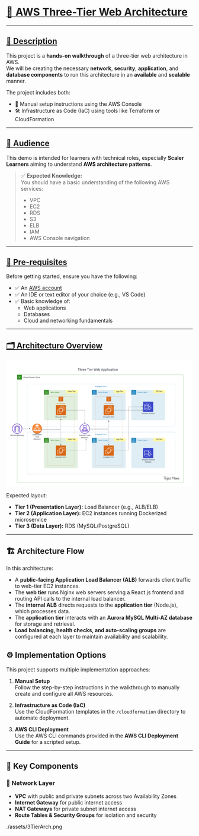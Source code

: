 # <u>🚀 AWS Three-Tier Web Architecture</u>

---

## <u>📘 Description</u>

This project is a **hands-on walkthrough** of a three-tier web architecture in AWS.  
We will be creating the necessary **network**, **security**, **application**, and **database components** to run this architecture in an **available** and **scalable** manner.

The project includes both:
- 🔧 Manual setup instructions using the AWS Console
- 🛠️ Infrastructure as Code (IaC) using tools like Terraform or CloudFormation

---

## <u>🎯 Audience</u>

This demo is intended for learners with technical roles, especially **Scaler Learners** aiming to understand **AWS architecture patterns**.

> ✅ **Expected Knowledge:**  
> You should have a basic understanding of the following AWS services:
> - VPC  
> - EC2  
> - RDS  
> - S3  
> - ELB  
> - IAM  
> - AWS Console navigation

---

## <u>🔧 Pre-requisites</u>

Before getting started, ensure you have the following:

- ✅ An [AWS account](https://aws.amazon.com/free/)
- ✅ An IDE or text editor of your choice (e.g., VS Code)
- ✅ Basic knowledge of:
  - Web applications
  - Databases
  - Cloud and networking fundamentals

---

## <u>🗂️ Architecture Overview</u>

![Architecture Diagram](./assets/3TierArch.png)

Expected layout:
- **Tier 1 (Presentation Layer):** Load Balancer (e.g., ALB/ELB)
- **Tier 2 (Application Layer):** EC2 instances running Dockerized microservice
- **Tier 3 (Data Layer):** RDS (MySQL/PostgreSQL)
---

## 🏗️ Architecture Flow

In this architecture:  
- A **public-facing Application Load Balancer (ALB)** forwards client traffic to web-tier EC2 instances.  
- The **web tier** runs Nginx web servers serving a React.js frontend and routing API calls to the internal load balancer.  
- The **internal ALB** directs requests to the **application tier** (Node.js), which processes data.  
- The **application tier** interacts with an **Aurora MySQL Multi-AZ database** for storage and retrieval.  
- **Load balancing, health checks, and auto-scaling groups** are configured at each layer to maintain availability and scalability.  

## ⚙️ Implementation Options

This project supports multiple implementation approaches:

1. **Manual Setup**  
   Follow the step-by-step instructions in the walkthrough to manually create and configure all AWS resources.

2. **Infrastructure as Code (IaC)**  
   Use the CloudFormation templates in the `/cloudformation` directory to automate deployment.

3. **AWS CLI Deployment**  
   Use the AWS CLI commands provided in the **AWS CLI Deployment Guide** for a scripted setup.

---

## 🧩 Key Components

### 🔹 Network Layer
- **VPC** with public and private subnets across two Availability Zones  
- **Internet Gateway** for public internet access  
- **NAT Gateways** for private subnet internet access  
- **Route Tables & Security Groups** for isolation and security  

./assets/3TierArch.png
